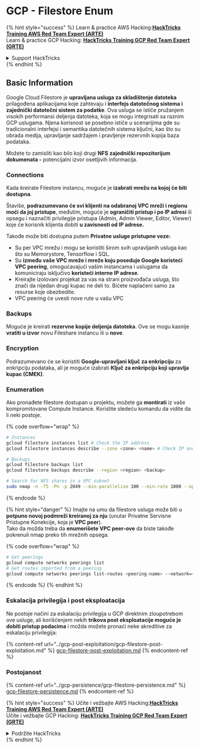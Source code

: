 # GCP - Filestore Enum

{% hint style="success" %}
Learn & practice AWS Hacking:<img src="../../../.gitbook/assets/image (1).png" alt="" data-size="line">[**HackTricks Training AWS Red Team Expert (ARTE)**](https://training.hacktricks.xyz/courses/arte)<img src="../../../.gitbook/assets/image (1).png" alt="" data-size="line">\
Learn & practice GCP Hacking: <img src="../../../.gitbook/assets/image (2).png" alt="" data-size="line">[**HackTricks Training GCP Red Team Expert (GRTE)**<img src="../../../.gitbook/assets/image (2).png" alt="" data-size="line">](https://training.hacktricks.xyz/courses/grte)

<details>

<summary>Support HackTricks</summary>

* Check the [**subscription plans**](https://github.com/sponsors/carlospolop)!
* **Join the** 💬 [**Discord group**](https://discord.gg/hRep4RUj7f) or the [**telegram group**](https://t.me/peass) or **follow** us on **Twitter** 🐦 [**@hacktricks\_live**](https://twitter.com/hacktricks\_live)**.**
* **Share hacking tricks by submitting PRs to the** [**HackTricks**](https://github.com/carlospolop/hacktricks) and [**HackTricks Cloud**](https://github.com/carlospolop/hacktricks-cloud) github repos.

</details>
{% endhint %}

## Basic Information

Google Cloud Filestore je **upravljana usluga za skladištenje datoteka** prilagođena aplikacijama koje zahtevaju i **interfejs datotečnog sistema i zajednički datotečni sistem za podatke**. Ova usluga se ističe pružanjem visokih performansi deljenja datoteka, koja se mogu integrisati sa raznim GCP uslugama. Njena korisnost se posebno ističe u scenarijima gde su tradicionalni interfejsi i semantika datotečnih sistema ključni, kao što su obrada medija, upravljanje sadržajem i pravljenje rezervnih kopija baza podataka.

Možete to zamisliti kao bilo koji drugi **NFS** **zajednički repozitorijum dokumenata -** potencijalni izvor osetljivih informacija.

### Connections

Kada kreirate Filestore instancu, moguće je **izabrati mrežu na kojoj će biti dostupna**.

Štaviše, **podrazumevano će svi klijenti na odabranoj VPC mreži i regionu moći da joj pristupe**, međutim, moguće je **ograničiti pristup i po IP adresi** ili opsegu i naznačiti privilegije pristupa (Admin, Admin Viewer, Editor, Viewer) koje će korisnik klijenta dobiti **u zavisnosti od IP adrese.**

Takođe može biti dostupna putem **Privatne usluge pristupne veze:**

* Su per VPC mrežu i mogu se koristiti širom svih upravljanih usluga kao što su Memorystore, Tensorflow i SQL.
* Su **između vaše VPC mreže i mreže koju poseduje Google koristeći VPC peering**, omogućavajući vašim instancama i uslugama da komuniciraju isključivo **koristeći interne IP adrese**.
* Kreirajte izolovani projekat za vas na strani proizvođača usluga, što znači da nijedan drugi kupac ne deli to. Bićete naplaćeni samo za resurse koje obezbedite.
* VPC peering će uvesti nove rute u vašu VPC

### Backups

Moguće je kreirati **rezervne kopije deljenja datoteka**. Ove se mogu kasnije **vratiti u izvor** novu Fileshare instancu ili u **nove**.

### Encryption

Podrazumevano će se koristiti **Google-upravljani ključ za enkripciju** za enkripciju podataka, ali je moguće izabrati **Ključ za enkripciju koji upravlja kupac (CMEK)**.

### Enumeration

Ako pronađete filestore dostupan u projektu, možete ga **montirati** iz vaše kompromitovane Compute Instance. Koristite sledeću komandu da vidite da li neki postoje.

{% code overflow="wrap" %}
```bash
# Instances
gcloud filestore instances list # Check the IP address
gcloud filestore instances describe --zone <zone> <name> # Check IP and access restrictions

# Backups
gcloud filestore backups list
gcloud filestore backups describe --region <region> <backup>

# Search for NFS shares in a VPC subnet
sudo nmap -n -T5 -Pn -p 2049 --min-parallelism 100 --min-rate 1000 --open 10.99.160.2/20
```
{% endcode %}

{% hint style="danger" %}
Imajte na umu da filestore usluga može biti u **potpuno novoj podmreži kreiranoj za nju** (unutar Privatne Servisne Pristupne Konekcije, koja je **VPC peer**).\
Tako da možda treba da **enumerišete VPC peer-ove** da biste takođe pokrenuli nmap preko tih mrežnih opsega.

{% code overflow="wrap" %}
```bash
# Get peerings
gcloud compute networks peerings list
# Get routes imported from a peering
gcloud compute networks peerings list-routes <peering-name> --network=<network-name> --region=<region> --direction=INCOMING
```
{% endcode %}
{% endhint %}

### Eskalacija privilegija i post eksploatacija

Ne postoje načini za eskalaciju privilegija u GCP direktnim zloupotrebom ove usluge, ali korišćenjem nekih **trikova post eksploatacije moguće je dobiti pristup podacima** i možda možete pronaći neke akreditive za eskalaciju privilegija:

{% content-ref url="../gcp-post-exploitation/gcp-filestore-post-exploitation.md" %}
[gcp-filestore-post-exploitation.md](../gcp-post-exploitation/gcp-filestore-post-exploitation.md)
{% endcontent-ref %}

### Postojanost

{% content-ref url="../gcp-persistence/gcp-filestore-persistence.md" %}
[gcp-filestore-persistence.md](../gcp-persistence/gcp-filestore-persistence.md)
{% endcontent-ref %}

{% hint style="success" %}
Učite i vežbajte AWS Hacking:<img src="../../../.gitbook/assets/image (1).png" alt="" data-size="line">[**HackTricks Training AWS Red Team Expert (ARTE)**](https://training.hacktricks.xyz/courses/arte)<img src="../../../.gitbook/assets/image (1).png" alt="" data-size="line">\
Učite i vežbajte GCP Hacking: <img src="../../../.gitbook/assets/image (2).png" alt="" data-size="line">[**HackTricks Training GCP Red Team Expert (GRTE)**<img src="../../../.gitbook/assets/image (2).png" alt="" data-size="line">](https://training.hacktricks.xyz/courses/grte)

<details>

<summary>Podržite HackTricks</summary>

* Proverite [**planove pretplate**](https://github.com/sponsors/carlospolop)!
* **Pridružite se** 💬 [**Discord grupi**](https://discord.gg/hRep4RUj7f) ili [**telegram grupi**](https://t.me/peass) ili **pratite** nas na **Twitteru** 🐦 [**@hacktricks\_live**](https://twitter.com/hacktricks\_live)**.**
* **Podelite hakerske trikove slanjem PR-ova na** [**HackTricks**](https://github.com/carlospolop/hacktricks) i [**HackTricks Cloud**](https://github.com/carlospolop/hacktricks-cloud) github repozitorijume.

</details>
{% endhint %}
